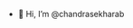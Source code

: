 - 👋 Hi, I’m @chandrasekharab

<!---
chandrasekharab/chandrasekharab is a ✨ special ✨ repository because its `README.md` (this file) appears on your GitHub profile.
You can click the Preview link to take a look at your changes.
--->
